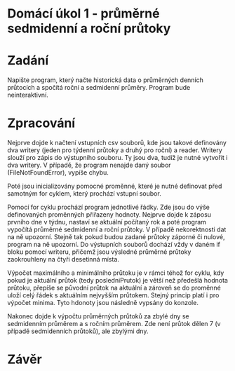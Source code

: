 # Domácí úkol 1 - průměrné sedmidenní a roční průtoky
# Zadání 
Napište program, který načte historická data o průměrných denních průtocích a spočítá roční a sedmidenní průměry. Program bude neinteraktivní.

# Zpracování 
Nejprve dojde k načtení vstupních csv souborů, kde jsou takové definovány dva writery (jeden pro týdenní průtoky a druhý pro roční) a reader. Writery slouží pro zápis do výstupního souboru. Ty jsou dva, tudíž je nutné vytvořit i dva writery. V případě, že program nenajde daný soubor (FileNotFoundError), vypíše chybu. 

Poté jsou inicializovány pomocné proměnné, které je nutné definovat před samotným for cyklem, který prochází vstupní soubor.

Pomocí for cyklu prochází program jednotlivé řádky. Zde jsou do výše definovaných proměnných přiřazeny hodnoty. Nejprve dojde k záposu prvního dne v týdnu, nastaví se aktuální počítaný rok a poté program vypočítá průměrné sedmidenní a roční průtoky. V případě nekorektnosti dat na ně upozorní. Stejně tak pokud budou zadané průtoky záporné či nulové, program na ně upozorní. Do výstupních souborů dochází vždy v daném if bloku pomocí writeru, přičemž jsou výsledné průměrné průtoky zaokrouhleny na čtyři desetinná místa.

Výpočet maximálního a minimálního průtoku je v rámci téhož for cyklu, kdy pokud je aktuální průtok (tedy posledniPrutok) je větší než předešlá hodnota průtoku, přepíše se původní průtok na aktuální a zároveň se do proměnné uloží celý řádek s aktuálním nejvyšším průtokem. Stejný princip platí i pro výpočet minima. Tyto hdonoty jsou následně vypsány do konzole. 

Nakonec dojde k výpočtu průměrných průtoků za zbylé dny se sedmidenním průměrem a s ročním průměrem. Zde není průtok dělen 7 (v případě sedmidenních průtoků), ale zbylými dny. 

# Závěr